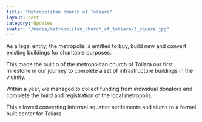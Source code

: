 ```yaml
---
title: "Metropolitan church of Toliara"
layout: post
category: Updates
avatar: "/media/metropolitan_church_of_toliara/3_square.jpg"
---
```


As a legal entity, the metropolis is entitled to buy, build new and convert existing buildings for charitable purposes.

This made the built o of the metropolitan church of Toliara our first milestone in our journey to complete a set of infrastructure buildings in the vicinity.

Within a year, we managed to collect funding from individual donators and complete the build and registration of the local metropolis.

This allowed converting informal squatter settlements and slums to a formal built center for Toliara.
